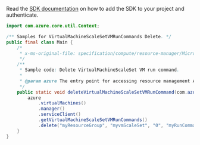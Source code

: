 Read the [SDK documentation](https://github.com/Azure/azure-sdk-for-java/blob/azure-resourcemanager_2.13.0/sdk/resourcemanager/azure-resourcemanager/README.md) on how to add the SDK to your project and authenticate.

```java
import com.azure.core.util.Context;

/** Samples for VirtualMachineScaleSetVMRunCommands Delete. */
public final class Main {
    /*
     * x-ms-original-file: specification/compute/resource-manager/Microsoft.Compute/stable/2021-11-01/examples/runCommands/DeleteVirtualMachineScaleSetVMRunCommands.json
     */
    /**
     * Sample code: Delete VirtualMachineScaleSet VM run command.
     *
     * @param azure The entry point for accessing resource management APIs in Azure.
     */
    public static void deleteVirtualMachineScaleSetVMRunCommand(com.azure.resourcemanager.AzureResourceManager azure) {
        azure
            .virtualMachines()
            .manager()
            .serviceClient()
            .getVirtualMachineScaleSetVMRunCommands()
            .delete("myResourceGroup", "myvmScaleSet", "0", "myRunCommand", Context.NONE);
    }
}
```
